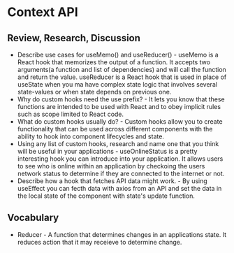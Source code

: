 # Context API

## Review, Research, Discussion
- Describe use cases for useMemo() and useReducer() - useMemo is a React hook that memorizes the output of a function. It accepts two arguments(a function and list of dependencies) and will call the function and return the value. useReducer is a React hook that is used in place of useState when you ma  have complex state logic that involves several state-values or when state depends on previous one.
- Why do custom hooks need the use prefix? - It lets you know that these functions are intended to be used with React and to obey implicit rules such as scope limited to React code.
- What do custom hooks usually do? - Custom hooks allow you to create functionality that can be used across different components with the ability to hook into component lifecycles and state.
- Using any list of custom hooks, research and name one that you think will be useful in your applications - useOnlineStatus is a pretty interesting hook you can introduce into your application. It allows users to see who is online within an application by checkoing the users network status to determine if they are connected to the internet or not. 
- Describe how a hook that fetches API data might work. - By using useEffect you can fecth data with axios from an API and set the data in the local state of the component with state's update function.

## Vocabulary
- Reducer - A function that determines changes in an applications state. It reduces action that it may receieve to determine change. 